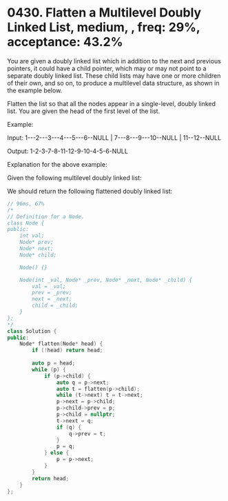 # 0430. Flatten a Multilevel Doubly Linked List, medium, , freq: 29%, acceptance: 43.2%

You are given a doubly linked list which in addition to the next and previous pointers, it could have a child pointer, which may or may not point to a separate doubly linked list. These child lists may have one or more children of their own, and so on, to produce a multilevel data structure, as shown in the example below.

Flatten the list so that all the nodes appear in a single-level, doubly linked list. You are given the head of the first level of the list.

 

Example:

Input:
 1---2---3---4---5---6--NULL
         |
         7---8---9---10--NULL
             |
             11--12--NULL

Output:
1-2-3-7-8-11-12-9-10-4-5-6-NULL
 

Explanation for the above example:

Given the following multilevel doubly linked list:


 

We should return the following flattened doubly linked list:

```c++
// 96ms, 67%
/*
// Definition for a Node.
class Node {
public:
    int val;
    Node* prev;
    Node* next;
    Node* child;

    Node() {}

    Node(int _val, Node* _prev, Node* _next, Node* _child) {
        val = _val;
        prev = _prev;
        next = _next;
        child = _child;
    }
};
*/
class Solution {
public:
    Node* flatten(Node* head) {
        if (!head) return head;
        
        auto p = head;
        while (p) {
            if (p->child) {
                auto q = p->next;
                auto t = flatten(p->child);
                while (t->next) t = t->next;
                p->next = p->child;
                p->child->prev = p;
                p->child = nullptr;
                t->next = q;
                if (q) {
                    q->prev = t;
                }
                p = q;
            } else {
                p = p->next;
            }
        }
        return head;
    }
};
```
